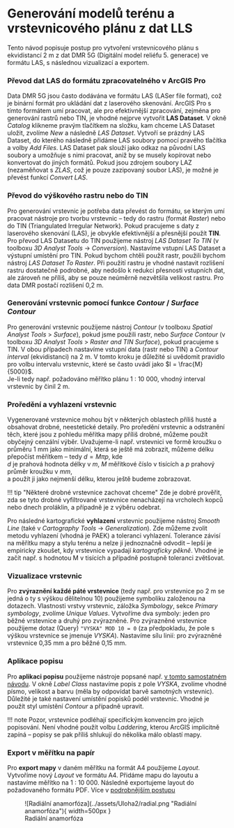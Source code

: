 <script>
  MathJax = {
    tex: {inlineMath: [['$', '$'], ['\\(', '\\)']]},
    svg: {fontCache: 'global'}
  };
</script>
<script type="text/javascript" id="MathJax-script" async
  src="https://cdn.jsdelivr.net/npm/mathjax@3/es5/tex-svg.js">
</script>

# Generování modelů terénu a vrstevnicového plánu z dat LLS

Tento návod popisuje postup pro vytvoření vrstevnicového plánu s ekvidistancí 2 m z dat DMR 5G (Digitální model reliéfu 5. generace) ve formátu LAS, s následnou vizualizací a exportem.

### Převod dat LAS do formátu zpracovatelného v ArcGIS Pro

Data DMR 5G jsou často dodávána ve formátu LAS (LASer file format), což je binární formát pro ukládání dat z laserového skenování. ArcGIS Pro s tímto formátem umí pracovat, ale pro efektivnější zpracování, zejména pro generování rastrů nebo TIN, je vhodné nejprve vytvořit **LAS Dataset**. V okně *Catalog* klikneme pravým tlačítkem na složku, kam chceme LAS Dataset uložit, zvolíme *New* a následně *LAS Dataset*. Vytvoří se prázdný LAS Dataset, do kterého následně přidáme LAS soubory pomocí pravého tlačítka a volby *Add Files*. LAS Dataset pak slouží jako odkaz na původní LAS soubory a umožňuje s nimi pracovat, aniž by se musely kopírovat nebo konvertovat do jiných formátů. Pokud jsou zdrojem soubory LAZ (nezaměňovat s *ZLAS*, což je pouze zazipovaný soubor LAS), je možné je převést funkcí *Convert LAS*.

### Převod do výškového rastru nebo do TIN

Pro generování vrstevnic je potřeba data převést do formátu, se kterým umí pracovat nástroje pro tvorbu vrstevnic – tedy do rastru (formát *Raster*) nebo do TIN (Triangulated Irregular Network). Pokud pracujeme s daty z laserového skenování (LAS), je obvykle efektivnější a přesnější použít **TIN**. Pro převod LAS Datasetu do TIN použijeme nástroj *LAS Dataset To TIN* (v toolboxu *3D Analyst Tools* -> *Conversion*). Nastavíme vstupní LAS Dataset a výstupní umístění pro TIN. Pokud bychom chtěli použít rastr, použili bychom nástroj *LAS Dataset To Raster*. Při použití rastru je vhodné nastavit rozlišení rastru dostatečně podrobné, aby nedošlo k redukci přesnosti vstupních dat, ale zároveň ne příliš, aby se pouze neúměrně nezvětšila velikost rastru. Pro data DMR postačí rozlišení 0,2 m.

### Generování vrstevnic pomocí funkce *Contour* / *Surface Contour*

Pro generování vrstevnic použijeme nástroj *Contour* (v toolboxu *Spatial Analyst Tools* > *Surface*), pokud jsme použili rastr, nebo *Surface Contour* (v toolboxu *3D Analyst Tools* > *Raster and TIN Surface*), pokud pracujeme s TIN. V obou případech nastavíme vstupní data (rastr nebo TIN) a *Contour interval* (ekvidistanci) na 2 m. V tomto kroku je důležité si uvědomit pravidlo pro volbu intervalu vrstevnic, které se často uvádí jako $I = \frac{M}{5000}$. <br />Je-li tedy např. požadováno měřítko plánu  1 : 10 000, vhodný interval vrstevnic by činil 2 m.

### Proředění a vyhlazení vrstevnic

Vygenerované vrstevnice mohou být v některých oblastech příliš husté a obsahovat drobné, neestetické detaily. Pro proředění vrstevnic a odstranění těch, které jsou z pohledu měřítka mapy příliš drobné, můžeme použít obyčejný cenzální výběr. Uvažujeme-li např. vrstevnici ve formě kroužku o průměru 1 mm jako minimální, která se ještě má zobrazit, můžeme délku přepočíst měřítkem – tedy $d = M \pi p$, kde <br /> $d$ je prahová hodnota délky v *m*, $M$ měřítkové číslo v tisících a $p$ prahový průměr kroužku v *mm*,<br /> a použít ji jako nejmenší délku, kterou ještě budeme zobrazovat.

!!! tip "Některé drobné vrstevnice zachovat chceme"
    Zde je dobré prověřit, zda se tyto drobné vyfiltrované vrstevnice nenacházejí na vrcholech kopců nebo dnech proláklin, a případně je z výběru odebrat.

Pro následné kartografické **vyhlazení** vrstevnic použijeme nástroj *Smooth Line* (také v *Cartography Tools* -> *Generalization*). Zde můžeme zvolit metodu vyhlazení (vhodná je PAEK) a toleranci vyhlazení. Tolerance závisí na měřítku mapy a stylu terénu a nelze ji jednoznačně odvodit – lepší je empiricky zkoušet, kdy vrstevnice vypadají *kartograficky pěkně*. Vhodné je začít např. s hodnotou M v tisících a případně postupně toleranci zvětšovat. 

### Vizualizace vrstevnic

Pro **zvýraznění každé páté vrstevnice** (tedy např. pro vrstevnice po 2 m se jedná o ty s výškou dělitelnou 10) použijeme symboliku založenou na dotazech. Vlastnosti vrstvy vrstevnic, záložka *Symbology*, sekce *Primary symbology*, zvolíme *Unique Values*. Vytvoříme dva symboly: jeden pro běžné vrstevnice a druhý pro zvýrazněné. Pro zvýrazněné vrstevnice použijeme dotaz (Query) `"VYSKA" MOD 10 = 0` (za předpokladu, že pole s výškou vrstevnice se jmenuje *VYSKA*). Nastavíme sílu linií: pro zvýrazněné vrstevnice 0,35 mm a pro běžné 0,15 mm.

### Aplikace popisu

Pro **aplikaci popisu** použijeme nástroje popsané např. [v tomto samostatném návodu](../../kar2/docs/popisy). V okně *Label Class* nastavíme popis z pole *VYSKA*, zvolíme vhodné písmo, velikost a barvu (měla by odpovídat barvě samotných vrstevnic). Důležité je také nastavení umístění popisků podél vrstevnic. Vhodné je použít styl umístění *Contour* a případně upravit.

!!! note
    Pozor, vrstevnice podléhají specifickým konvencím pro jejich popisování. Není vhodné použít volbu *Laddering*, kterou ArcGIS implicitně zapíná – popisy se pak příliš shlukují do několika málo oblastí mapy.

### Export v měřítku na papír

Pro **export mapy** v daném měřítku na formát A4 použijeme *Layout*. Vytvoříme nový *Layout* ve formátu A4. Přidáme mapu do layoutu a nastavíme měřítko na 1 : 10 000. Následně exportujeme layout do požadovaného formátu PDF. Více v [podrobnějším postupu](../../kar2/docs/layout)

<figure markdown>
  ![Radiální anamorfóza](../assets/Uloha2/radial.png "Radiální anamorfóza"){ width=500px }
  <figcaption>Radiální anamorfóza</figcaption>
</figure>

